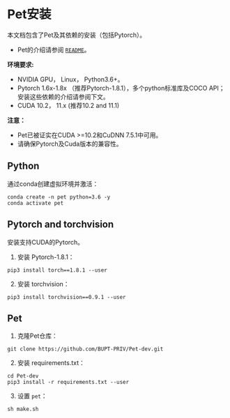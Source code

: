 # Pet安装

本文档包含了Pet及其依赖的安装（包括Pytorch）。

- Pet的介绍请参阅 [`README`](README_zh.md)。

**环境要求:**

- NVIDIA GPU， Linux， Python3.6+。
- Pytorch 1.6x-1.8x （推荐Pytorch-1.8.1），多个python标准库及COCO API；安装这些依赖的介绍请参阅下文。
- CUDA 10.2， 11.x (推荐10.2 and 11.1)

**注意：**

- Pet已被证实在CUDA >=10.2和CuDNN 7.5.1中可用。
- 请确保Pytorch及Cuda版本的兼容性。

## Python

通过conda创建虚拟环境并激活：

```
conda create -n pet python=3.6 -y
conda activate pet
```

## Pytorch and torchvision

安装支持CUDA的Pytorch。

1. 安装 Pytorch-1.8.1：

```
pip3 install torch==1.8.1 --user
```

2. 安装 torchvision：

```
pip3 install torchvision==0.9.1 --user
```

## Pet

1. 克隆Pet仓库：

```
git clone https://github.com/BUPT-PRIV/Pet-dev.git
```

2. 安装 requirements.txt：

```
cd Pet-dev
pip3 install -r requirements.txt --user
```

3. 设置 `pet`：

```
sh make.sh
```

